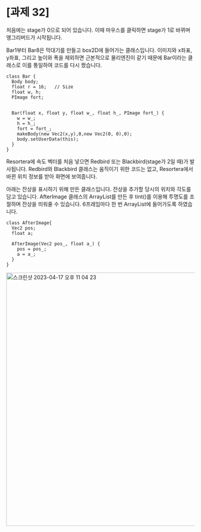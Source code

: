 # [과제 32]
처음에는 stage가 0으로 되어 있습니다. 이때 마우스를 클릭하면 stage가 1로 바뀌며 앵그리버드가 시작됩니다.

Bar1부터 Bar8은 막대기를 만들고 box2D에 들어가는 클래스입니다. 이미지와 x좌표, y좌표, 그리고 높이와 폭을 제외하면 근본적으로 물리엔진이 같기 때문에 Bar이라는 클래스로 이를 통일하여 코드를 다시 짰습니다.

```processing
class Bar { 
  Body body;
  float r = 16;   // Size
  float w, h;
  PImage fort;
  

  Bar(float x, float y, float w_, float h_, PImage fort_) {
    w = w_;
    h = h_;
    fort = fort_;
    makeBody(new Vec2(x,y),0,new Vec2(0, 0),0);
    body.setUserData(this);
  } 
}
```

Resortera에 속도 벡터를 처음 넣으면 Redbird 또는 Blackbird(stage가 2일 때)가 발사됩니다. Redbird와 Blackbird 클래스는 움직이기 위한 코드는 없고, Resortera에서 바뀐 위치 정보를 받아 화면에 보여줍니다. 


아래는 잔상을 표시하기 위해 만든 클래스입니다. 잔상을 추가할 당시의 위치와 각도를 담고 있습니다. AfterImage 클래스의 ArrayList를 만든 후 tint()를 이용해 투명도를 조절하며 잔상을 띄워줄 수 있습니다. 6프레임마다 한 번 ArrayList에 들어가도록 하였습니다.
```processing
class AfterImage{
  Vec2 pos;
  float a;
  
  AfterImage(Vec2 pos_, float a_) {
    pos = pos_;
    a = a_;
  }
}
```
<img width="678" alt="스크린샷 2023-04-17 오후 11 04 23" src="https://user-images.githubusercontent.com/74486197/232521086-868c3f71-17b5-4ea3-94b4-c0181a7ed9c8.png">
